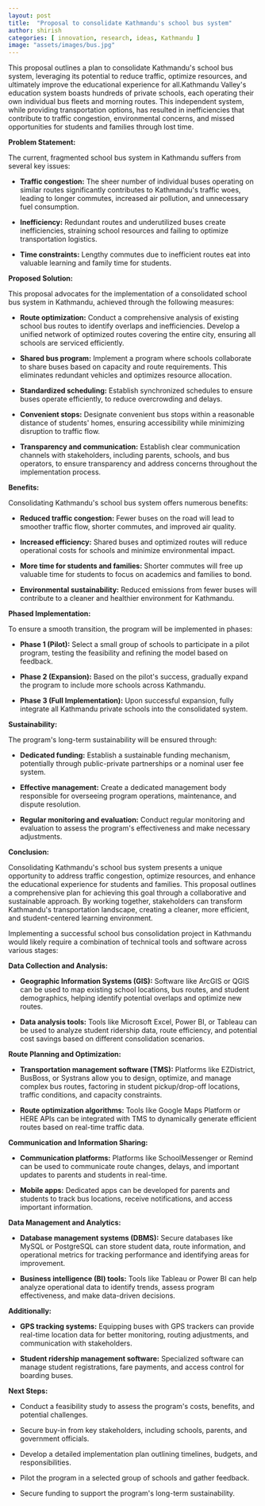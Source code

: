 ```yaml
---
layout: post
title:  "Proposal to consolidate Kathmandu's school bus system"
author: shirish
categories: [ innovation, research, ideas, Kathmandu ]
image: "assets/images/bus.jpg"
---
```


This proposal outlines a plan to consolidate Kathmandu's school bus system, leveraging its potential to reduce traffic, optimize resources, and ultimately improve the educational experience for all.Kathmandu Valley's education system boasts hundreds of private schools, each operating their own individual bus fleets and morning routes. This independent system, while providing transportation options, has resulted in inefficiencies that contribute to traffic congestion, environmental concerns, and missed opportunities for students and families through lost time. 

**Problem Statement:**

The current, fragmented school bus system in Kathmandu suffers from several key issues:

-   **Traffic congestion:** The sheer number of individual buses operating on similar routes significantly contributes to Kathmandu's traffic woes, leading to longer commutes, increased air pollution, and unnecessary fuel consumption.

-   **Inefficiency:** Redundant routes and underutilized buses create inefficiencies, straining school resources and failing to optimize transportation logistics.

-   **Time constraints:** Lengthy commutes due to inefficient routes eat into valuable learning and family time for students.

**Proposed Solution:**

This proposal advocates for the implementation of a consolidated school bus system in Kathmandu, achieved through the following measures:

-   **Route optimization:** Conduct a comprehensive analysis of existing school bus routes to identify overlaps and inefficiencies. Develop a unified network of optimized routes covering the entire city, ensuring all schools are serviced efficiently.

-   **Shared bus program:** Implement a program where schools collaborate to share buses based on capacity and route requirements. This eliminates redundant vehicles and optimizes resource allocation.

-   **Standardized scheduling:** Establish synchronized schedules to ensure buses operate efficiently, to reduce overcrowding and delays.

-   **Convenient stops:** Designate convenient bus stops within a reasonable distance of students' homes, ensuring accessibility while minimizing disruption to traffic flow.

-   **Transparency and communication:** Establish clear communication channels with stakeholders, including parents, schools, and bus operators, to ensure transparency and address concerns throughout the implementation process.

**Benefits:**

Consolidating Kathmandu's school bus system offers numerous benefits:

-   **Reduced traffic congestion:** Fewer buses on the road will lead to smoother traffic flow, shorter commutes, and improved air quality.

-   **Increased efficiency:** Shared buses and optimized routes will reduce operational costs for schools and minimize environmental impact.

-   **More time for students and families:** Shorter commutes will free up valuable time for students to focus on academics and families to bond.

-   **Environmental sustainability:** Reduced emissions from fewer buses will contribute to a cleaner and healthier environment for Kathmandu.

**Phased Implementation:**

To ensure a smooth transition, the program will be implemented in phases:

-   **Phase 1 (Pilot):** Select a small group of schools to participate in a pilot program, testing the feasibility and refining the model based on feedback.

-   **Phase 2 (Expansion):** Based on the pilot's success, gradually expand the program to include more schools across Kathmandu.

-   **Phase 3 (Full Implementation):** Upon successful expansion, fully integrate all Kathmandu private schools into the consolidated system.

**Sustainability:**

The program's long-term sustainability will be ensured through:

-   **Dedicated funding:** Establish a sustainable funding mechanism, potentially through public-private partnerships or a nominal user fee system.

-   **Effective management:** Create a dedicated management body responsible for overseeing program operations, maintenance, and dispute resolution.

-   **Regular monitoring and evaluation:** Conduct regular monitoring and evaluation to assess the program's effectiveness and make necessary adjustments.

**Conclusion:**

Consolidating Kathmandu's school bus system presents a unique opportunity to address traffic congestion, optimize resources, and enhance the educational experience for students and families. This proposal outlines a comprehensive plan for achieving this goal through a collaborative and sustainable approach. By working together, stakeholders can transform Kathmandu's transportation landscape, creating a cleaner, more efficient, and student-centered learning environment.

Implementing a successful school bus consolidation project in Kathmandu would likely require a combination of technical tools and software across various stages:

**Data Collection and Analysis:**

-   **Geographic Information Systems (GIS):** Software like ArcGIS or QGIS can be used to map existing school locations, bus routes, and student demographics, helping identify potential overlaps and optimize new routes.

-   **Data analysis tools:** Tools like Microsoft Excel, Power BI, or Tableau can be used to analyze student ridership data, route efficiency, and potential cost savings based on different consolidation scenarios.

**Route Planning and Optimization:**

-   **Transportation management software (TMS):** Platforms like EZDistrict, BusBoss, or Systrans allow you to design, optimize, and manage complex bus routes, factoring in student pickup/drop-off locations, traffic conditions, and capacity constraints.

-   **Route optimization algorithms:** Tools like Google Maps Platform or HERE APIs can be integrated with TMS to dynamically generate efficient routes based on real-time traffic data.

**Communication and Information Sharing:**

-   **Communication platforms:** Platforms like SchoolMessenger or Remind can be used to communicate route changes, delays, and important updates to parents and students in real-time.

-   **Mobile apps:** Dedicated apps can be developed for parents and students to track bus locations, receive notifications, and access important information.

**Data Management and Analytics:**

-   **Database management systems (DBMS):** Secure databases like MySQL or PostgreSQL can store student data, route information, and operational metrics for tracking performance and identifying areas for improvement.

-   **Business intelligence (BI) tools:** Tools like Tableau or Power BI can help analyze operational data to identify trends, assess program effectiveness, and make data-driven decisions.

**Additionally:**

-   **GPS tracking systems:** Equipping buses with GPS trackers can provide real-time location data for better monitoring, routing adjustments, and communication with stakeholders.

-   **Student ridership management software:** Specialized software can manage student registrations, fare payments, and access control for boarding buses.


**Next Steps:**

-   Conduct a feasibility study to assess the program's costs, benefits, and potential challenges.

-   Secure buy-in from key stakeholders, including schools, parents, and government officials.

-   Develop a detailed implementation plan outlining timelines, budgets, and responsibilities.

-   Pilot the program in a selected group of schools and gather feedback.

-   Secure funding to support the program's long-term sustainability.